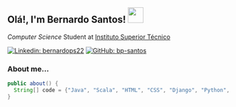 <h2> Olá!, I'm Bernardo Santos! <img src="https://im2.ezgif.com/tmp/ezgif-2-f247f84c32.gif" width="35"></h2> 
<p><em>Computer Science</em> Student at <a href="https://tecnico.ulisboa.pt/en/">Instituto Superior Técnico </a></p>

[![Linkedin: bernardops22](https://img.shields.io/badge/-bernardops22-blue?style=flat-square&logo=Linkedin&logoColor=white&link=https://www.linkedin.com/in/bernardops22/)](https://www.linkedin.com/in/bernardops22/)
[![GitHub: bp-santos](https://img.shields.io/github/followers/bp-santos?label=follow&style=social)](https://github.com/bp-santos)



### About me...  

```java
public about() {
  String[] code = {"Java", "Scala", "HTML", "CSS", "Django", "Python", "C", "C#"};
}
```
